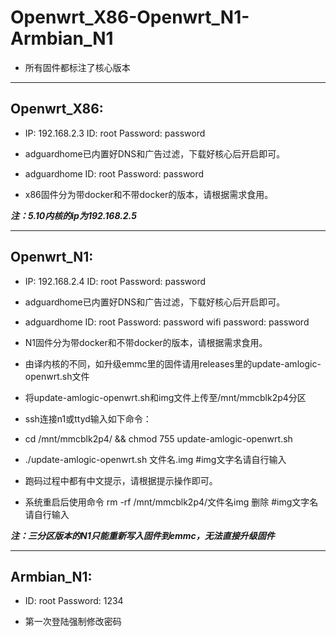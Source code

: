 # Openwrt_X86-Openwrt_N1-Armbian_N1

* 所有固件都标注了核心版本

___

## Openwrt_X86:

* IP: 192.168.2.3 ID: root Password: password

* adguardhome已内置好DNS和广告过滤，下载好核心后开启即可。

* adguardhome ID: root Password: password

* x86固件分为带docker和不带docker的版本，请根据需求食用。

***注：5.10内核的ip为192.168.2.5***

___

## Openwrt_N1:

* IP: 192.168.2.4 ID: root Password: password

* adguardhome已内置好DNS和广告过滤，下载好核心后开启即可。

* adguardhome ID: root Password: password wifi password: password

* N1固件分为带docker和不带docker的版本，请根据需求食用。

* 由译内核的不同，如升级emmc里的固件请用releases里的update-amlogic-openwrt.sh文件

* 将update-amlogic-openwrt.sh和img文件上传至/mnt/mmcblk2p4分区

* ssh连接n1或ttyd输入如下命令：

* cd /mnt/mmcblk2p4/ && chmod 755 update-amlogic-openwrt.sh

* ./update-amlogic-openwrt.sh 文件名.img  #img文字名请自行输入

* 跑码过程中都有中文提示，请根据提示操作即可。

* 系统重启后使用命令 rm -rf /mnt/mmcblk2p4/文件名img 删除  #img文字名请自行输入

***注：三分区版本的N1只能重新写入固件到emmc，无法直接升级固件***

___

## Armbian_N1:

* ID: root Password: 1234

* 第一次登陆强制修改密码
